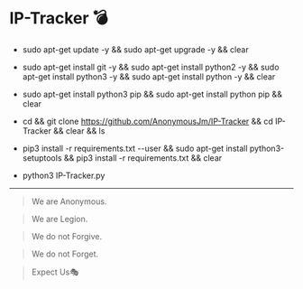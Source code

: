 # IP-Tracker 💣  

- sudo apt-get update -y && sudo apt-get upgrade -y && clear  
 
- sudo apt-get install git -y && sudo apt-get install python2 -y && sudo apt-get install python3 -y && sudo apt-get install python -y && clear   

- sudo apt-get install python3 pip && sudo apt-get install python pip && clear   

- cd && git clone https://github.com/AnonymousJm/IP-Tracker && cd IP-Tracker && clear && ls

- pip3 install -r requirements.txt --user && sudo apt-get install python3-setuptools && pip3 install -r requirements.txt && clear

- python3 IP-Tracker.py 

------------------------------------------------------------------------------------------------------------------------------------------------------------------

> We are Anonymous.

> We are Legion.

> We do not Forgive.

> We do not Forget.

> Expect Us🎭
